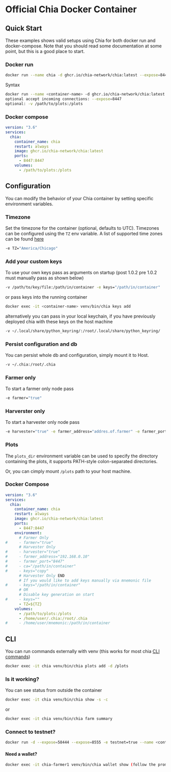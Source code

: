 # Official Chia Docker Container

## Quick Start

These examples shows valid setups using Chia for both docker run and docker-compose. Note that you should read some documentation at some point, but this is a good place to start.

### Docker run

```bash
docker run --name chia -d ghcr.io/chia-network/chia:latest --expose=8447 -v /path/to/plots:/plots
```
Syntax
```bash
docker run --name <container-name> -d ghcr.io/chia-network/chia:latest 
optional accept incoming connections: --expose=8447
optional: -v /path/to/plots:/plots
```

### Docker compose

```yaml
version: "3.6"
services:
  chia:
    container_name: chia
    restart: always
    image: ghcr.io/chia-network/chia:latest
    ports:
      - 8447:8447
    volumes:
      - /path/to/plots:/plots
```

## Configuration

You can modify the behavior of your Chia container by setting specific environment variables.

### Timezone

Set the timezone for the container (optional, defaults to UTC).
Timezones can be configured using the `TZ` env variable. A list of supported time zones can be found [here](http://manpages.ubuntu.com/manpages/focal/man3/DateTime::TimeZone::Catalog.3pm.html)
```bash
-e TZ="America/Chicago"
```

### Add your custom keys

To use your own keys pass as arguments on startup (post 1.0.2 pre 1.0.2 must manually pass as shown below)
```bash
-v /path/to/key/file:/path/in/container -e keys="/path/in/container"
```
or pass keys into the running container
```bash
docker exec -it <container-name> venv/bin/chia keys add
```
alternatively you can pass in your local keychain, if you have previously deployed chia with these keys on the host machine
```bash
-v ~/.local/share/python_keyring/:/root/.local/share/python_keyring/
```

### Persist configuration and db

You can persist whole db and configuration, simply mount it to Host.
```bash
-v ~/.chia:/root/.chia
```

### Farmer only

To start a farmer only node pass
```bash
-e farmer="true"
```

### Harverster only

To start a harvester only node pass
```bash
-e harvester="true" -e farmer_address="addres.of.farmer" -e farmer_port="portnumber" -v /path/to/ssl/ca:/path/in/container -e ca="/path/in/container" -e keys="copy"
```

### Plots

The `plots_dir` environment variable can be used to specify the directory containing the plots, it supports PATH-style colon-separated directories.

Or, you can cimply mount `/plots` path to your host machine.

### Docker Compose

```yaml
version: "3.6"
services:
  chia:
    container_name: chia
    restart: always
    image: ghcr.io/chia-network/chia:latest
    ports:
      - 8447:8447
    environment:
      # Farmer Only    
#     - farmer="true"
      # Harvester Only
#     - harvester="true"
#     - farmer_address="192.168.0.10" 
#     - farmer_port="8447"
#     - ca="/path/in/container"
#     - keys="copy"
      # Harvester Only END
      # If you would like to add keys manually via mnemonic file
#     - keys="/path/in/container"
      # OR
      # Disable key generation on start
#     - keys=""
      - TZ=${TZ}
    volumes:
      - /path/to/plots:/plots
      - /home/user/.chia:/root/.chia
#     - /home/user/mnemonic:/path/in/container
```

## CLI

You can run commands externally with venv (this works for most chia [CLI commands](https://github.com/Chia-Network/chia-blockchain/wiki/CLI-Commands-Reference))
```bash
docker exec -it chia venv/bin/chia plots add -d /plots
```

### Is it working?

You can see status from outside the container
```bash
docker exec -it chia venv/bin/chia show -s -c
```
or
```bash
docker exec -it chia venv/bin/chia farm summary
```

### Connect to testnet?

```bash
docker run -d --expose=58444 --expose=8555 -e testnet=true --name <container-name> ghcr.io/chia-network/chia:latest
```

#### Need a wallet?
```bash
docker exec -it chia-farmer1 venv/bin/chia wallet show (follow the prompts)
```
